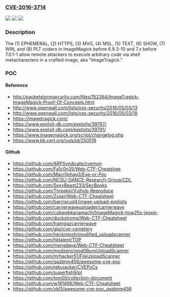 ### [CVE-2016-3714](https://cve.mitre.org/cgi-bin/cvename.cgi?name=CVE-2016-3714)
![](https://img.shields.io/static/v1?label=Product&message=n%2Fa&color=blue)
![](https://img.shields.io/static/v1?label=Version&message=n%2Fa&color=blue)
![](https://img.shields.io/static/v1?label=Vulnerability&message=n%2Fa&color=brighgreen)

### Description

The (1) EPHEMERAL, (2) HTTPS, (3) MVG, (4) MSL, (5) TEXT, (6) SHOW, (7) WIN, and (8) PLT coders in ImageMagick before 6.9.3-10 and 7.x before 7.0.1-1 allow remote attackers to execute arbitrary code via shell metacharacters in a crafted image, aka "ImageTragick."

### POC

#### Reference
- http://packetstormsecurity.com/files/152364/ImageTragick-ImageMagick-Proof-Of-Concepts.html
- http://www.openwall.com/lists/oss-security/2016/05/03/13
- http://www.openwall.com/lists/oss-security/2016/05/03/18
- https://imagetragick.com/
- https://www.exploit-db.com/exploits/39767/
- https://www.exploit-db.com/exploits/39791/
- https://www.imagemagick.org/script/changelog.php
- https://www.kb.cert.org/vuls/id/250519

#### Github
- https://github.com/ARPSyndicate/cvemon
- https://github.com/Fa1c0n35/Web-CTF-Cheatshee
- https://github.com/Macr0phag3/Exp-or-Poc
- https://github.com/NCSU-DANCE-Research-Group/CDL
- https://github.com/SexyBeast233/SecBooks
- https://github.com/Threekiii/Vulhub-Reproduce
- https://github.com/Zxser/Web-CTF-Cheatsheet
- https://github.com/barrracud4/image-upload-exploits
- https://github.com/carrierwaveuploader/carrierwave
- https://github.com/cobwebkanamachi/ImageMagick-how2fix-jessie-
- https://github.com/duckstroms/Web-CTF-Cheatsheet
- https://github.com/framgia/carrierwave
- https://github.com/gipi/cve-cemetery
- https://github.com/heckintosh/modified_uploadscanner
- https://github.com/hktalent/TOP
- https://github.com/mengdaya/Web-CTF-Cheatsheet
- https://github.com/modzero/mod0BurpUploadScanner
- https://github.com/mrhacker51/FileUploadScanner
- https://github.com/qazbnm456/awesome-cve-poc
- https://github.com/rebujacker/CVEPoCs
- https://github.com/superfish9/pt
- https://github.com/tom0li/collection-document
- https://github.com/w181496/Web-CTF-Cheatsheet
- https://github.com/xbl3/awesome-cve-poc_qazbnm456

